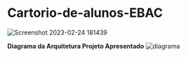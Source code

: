 # Cartorio-de-alunos-EBAC

![Screenshot 2023-02-24 181439](https://user-images.githubusercontent.com/108761793/221294982-7a57bda8-47ad-4d64-b430-ef2a270aab66.png)

**Diagrama da Arquitetura Projeto Apresentado**
![diagrama](https://user-images.githubusercontent.com/108761793/221963482-b18dfd87-3873-442b-814a-02d5c25af57e.png)
